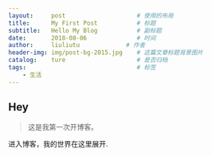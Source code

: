 ```yaml
---
layout:     post                    # 使用的布局
title:      My First Post           # 标题
subtitle:   Hello My Blog           # 副标题
date:       2018-08-06              # 时间
author:     liuliutu             # 作者
header-img: img/post-bg-2015.jpg    # 这篇文章标题背景图片
catalog:    ture                    # 是否归档
tags:                               # 标签
    - 生活
---
```


## Hey
>这是我第一次开博客。

进入博客，我的世界在这里展开.
